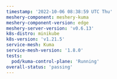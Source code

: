 ```yaml
---
timestamp: '2022-10-06 08:38:59 UTC Thu'
meshery-component: meshery-kuma
meshery-component-version: edge
meshery-server-version: 'v0.6.13'
k8s-distro: minikube
k8s-version: 'v1.21.5'
service-mesh: Kuma
service-mesh-version: '1.8.0'
tests:
  pod/kuma-control-plane: 'Running'
overall-status: 'passing'
---
```

